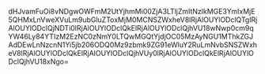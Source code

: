 dHJvamFuOi8vNDgwOWFmM2UtYjhmMi00ZjA3LTljZmItNzlkMGE3YmIxMjE5QHMxLnVweXVuLm9ubGluZToxMjM0MCNSZWxheV8lRjAlOUYlODclQTglRjAlOUYlODclQjNDTi0lRjAlOUYlODclQkElRjAlOUYlODclQjhVU18wNwp0cm9qYW46Ly84YTIzM2EzNC0zNmY0LTQwMGQtYjdjOC05MzAyNGU1MThkZGJAdDEwLnNzcnN1Yi5jb206ODQ0Mz9zbmk9ZG91eWluY2RuLmNvbSNSZWxheV8lRjAlOUYlODclQkElRjAlOUYlODclQjhVUy0lRjAlOUYlODclQkElRjAlOUYlODclQjhVU18xNgo=